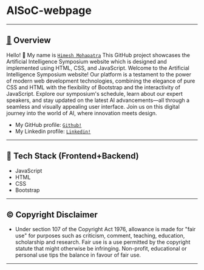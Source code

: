 # AISoC-webpage  <!--The title for my project.--> 
----

<h2 align="left">
     <b>
         <a href="https://github.com/himeshx/AISoC-webpage">
             🔰</a> Overview
     </b>
</h2>

Hello! 👋
My name is <a href="https://github.com/himeshx">```Himesh Mohapatra```</a> 
This GitHub project showcases the Artificial Intelligence Symposium website which is designed and implemented using HTML, CSS, and JavaScript. 
Welcome to the Artificial Intelligence Symposium website! Our platform is a testament to the power of modern web development technologies, combining the elegance of pure CSS and HTML with the flexibility of Bootstrap and the interactivity of JavaScript. Explore our symposium's schedule, learn about our expert speakers, and stay updated on the latest AI advancements—all through a seamless and visually appealing user interface. Join us on this digital journey into the world of AI, where innovation meets design.

- My GitHub profile: <a href="https://github.com/himeshx">```Github!```</a>
- My Linkedin profile: <a href="https://www.linkedin.com/in/himesh-mohapatra-386aa8224/">```Linkedin!```</a>
----
<h2 align="left">
    <b>
            🏹</a> Tech Stack (Frontend+Backend)
    </b>
</h2>

- JavaScript 
- HTML 
- CSS
- Bootstrap
  
----
<h2 align="left">
  <b>
    ©️ Copyright Disclaimer
  </b>
</h2>

- Under section 107 of the Copyright Act 1976, allowance is made for "fair use" for purposes such as criticism, comment, teaching, education, scholarship and research. Fair use is a use permitted by the copyright statute that might otherwise be infringing. Non-profit, educational or personal use tips the balance in favour of fair use.   
----
<div align="center">
    <img src=""Screenshot (27).png""/>
</div>

